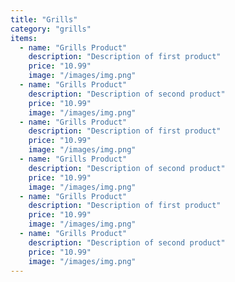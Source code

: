 ```yaml
---
title: "Grills"
category: "grills"
items:
  - name: "Grills Product"
    description: "Description of first product"
    price: "10.99"
    image: "/images/img.png"
  - name: "Grills Product"
    description: "Description of second product"
    price: "10.99"
    image: "/images/img.png"
  - name: "Grills Product"
    description: "Description of first product"
    price: "10.99"
    image: "/images/img.png"
  - name: "Grills Product"
    description: "Description of second product"
    price: "10.99"
    image: "/images/img.png"
  - name: "Grills Product"
    description: "Description of first product"
    price: "10.99"
    image: "/images/img.png"
  - name: "Grills Product"
    description: "Description of second product"
    price: "10.99"
    image: "/images/img.png"    
---
```


